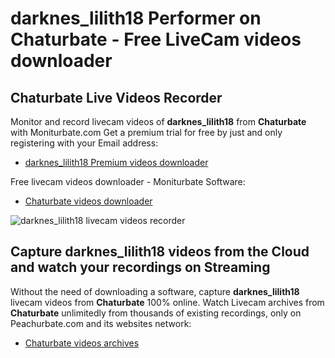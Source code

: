 # darknes_lilith18 Performer on Chaturbate - Free LiveCam videos downloader

## Chaturbate Live Videos Recorder

Monitor and record livecam videos of **darknes_lilith18** from **Chaturbate** with Moniturbate.com
Get a premium trial for free by just and only registering with your Email address:
* [darknes_lilith18 Premium videos downloader](https://moniturbate.com/request-demo-licence-key.html)

Free livecam videos downloader - Moniturbate Software:
* [Chaturbate videos downloader](https://moniturbate.com/moniturbate-download-software.html)

![darknes_lilith18 livecam videos recorder](https://peachurnet.com/templates/moniturbate-software.png)


## Capture darknes_lilith18 videos from the Cloud and watch your recordings on Streaming

Without the need of downloading a software, capture **darknes_lilith18** livecam videos from **Chaturbate** 100% online.
Watch Livecam archives from **Chaturbate** unlimitedly from thousands of existing recordings, only on Peachurbate.com and its websites network:
* [Chaturbate videos archives](https://peachurnet.com/)